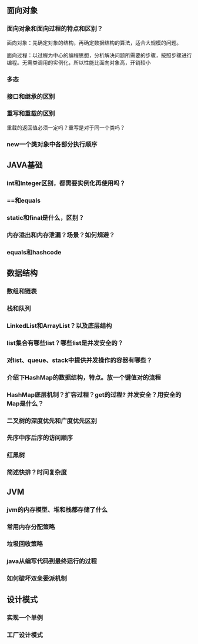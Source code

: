 ## 面向对象

### 面向对象和面向过程的特点和区别？

面向对象：先确定对象的结构，再确定数据结构的算法，适合大规模的问题。

面向过程：以过程为中心的编程思想，分析解决问题所需要的步骤，按照步骤进行编程。无需类调用的实例化，所以性能比面向对象高，开销较小



### 多态



### 接口和继承的区别



### 重写和重载的区别

重载的返回值必须一定吗？重写是对于同一个类吗？



### new一个类对象中各部分执行顺序



## JAVA基础

### int和Integer区别，都需要实例化再使用吗？



### ==和equals



### static和final是什么，区别？



### 内存溢出和内存泄漏？场景？如何规避？



### equals和hashcode



## 数据结构



### 数组和链表



### 栈和队列



### LinkedList和ArrayList？以及底层结构



### list集合有哪些list？哪些list是并发安全的？



### 对list、queue、stack中提供并发操作的容器有哪些？



### 介绍下HashMap的数据结构，特点。放一个键值对的流程



### HashMap底层机制？扩容过程？get的过程? 并发安全？用安全的Map是什么？



### 二叉树的深度优先和广度优先区别



### 先序中序后序的访问顺序



### 红黑树



### 简述快排？时间复杂度





## JVM

### jvm的内存模型、堆和栈都存储了什么



### 常用内存分配策略



### 垃圾回收策略



### java从编写代码到最终运行的过程



### 如何破坏双亲委派机制





## 设计模式

### 实现一个单例



### 工厂设计模式



